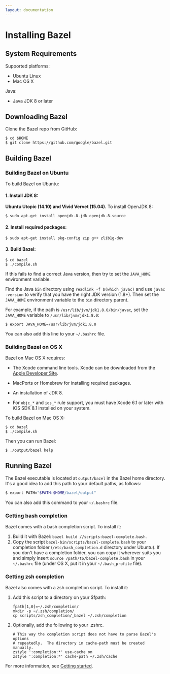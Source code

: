 ```yaml
---
layout: documentation
---
```


# Installing Bazel

## System Requirements

Supported platforms:

*   Ubuntu Linux
*   Mac OS X

Java:

*   Java JDK 8 or later

## Downloading Bazel

Clone the Bazel repo from GitHub:

```
$ cd $HOME
$ git clone https://github.com/google/bazel.git
```

## Building Bazel

### Building Bazel on Ubuntu

To build Bazel on Ubuntu:

#### 1. Install JDK 8:

**Ubuntu Utopic (14.10) and Vivid Vervet (15.04).** To install OpenJDK 8:

```
$ sudo apt-get install openjdk-8-jdk openjdk-8-source
```

#### 2. Install required packages:

```
$ sudo apt-get install pkg-config zip g++ zlib1g-dev
```

#### 3. Build Bazel:

```
$ cd bazel
$ ./compile.sh
```

If this fails to find a correct Java version, then try to
set the `JAVA_HOME` environment variable.

Find the Java `bin` directory using `readlink -f $(which javac)`
and use `javac -version` to verify that you have the right JDK version (1.8+).
Then set the `JAVA_HOME` environment variable to the `bin` directory
parent.

For example, if the path is `/usr/lib/jvm/jdk1.8.0/bin/javac`, set the
`JAVA_HOME` variable to `/usr/lib/jvm/jdk1.8.0`:

```
$ export JAVA_HOME=/usr/lib/jvm/jdk1.8.0
```

You can also add this line to your `~/.bashrc` file.


### Building Bazel on OS X

Bazel on Mac OS X requires:

* The Xcode command line tools. Xcode can be downloaded from the
  [Apple Developer Site](https://developer.apple.com/xcode/downloads/).

* MacPorts or Homebrew for installing required packages.

* An installation of JDK 8.

* For `objc_*` and `ios_*` rule support, you must have Xcode 6.1 or later with
  iOS SDK 8.1 installed on your system.

To build Bazel on Mac OS X:

```
$ cd bazel
$ ./compile.sh
```

Then you can run Bazel:

```
$ ./output/bazel help
```

## Running Bazel

The Bazel executable is located at `output/bazel` in the Bazel home directory.
It's a good idea to add this path to your default paths, as follows:

```bash
$ export PATH="$PATH:$HOME/bazel/output"
```

You can also add this command to your `~/.bashrc` file.

### Getting bash completion

Bazel comes with a bash completion script. To install it:

1. Build it with Bazel: `bazel build //scripts:bazel-complete.bash`.
2. Copy the script `bazel-bin/scripts/bazel-complete.bash` to your
   completion folder (`/etc/bash_completion.d` directory under Ubuntu).
   If you don't have a completion folder, you can copy it wherever suits
   you and simply insert `source /path/to/bazel-complete.bash` in your
   `~/.bashrc` file (under OS X, put it in your `~/.bash_profile` file).

### Getting zsh completion

Bazel also comes with a zsh completion script. To install it:

1. Add this script to a directory on your $fpath:

    ```
    fpath[1,0]=~/.zsh/completion/
    mkdir -p ~/.zsh/completion/
    cp scripts/zsh_completion/_bazel ~/.zsh/completion
    ```

2. Optionally, add the following to your .zshrc.

    ```
    # This way the completion script does not have to parse Bazel's options
    # repeatedly.  The directory in cache-path must be created manually.
    zstyle ':completion:*' use-cache on
    zstyle ':completion:*' cache-path ~/.zsh/cache
    ```

For more information, see [Getting started](getting-started.html).

